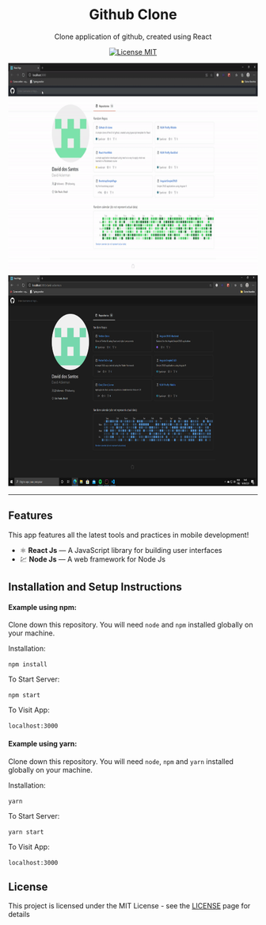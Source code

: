 <h1 align="center">
  Github Clone
</h1>

<p align="center">Clone application of github, created using React</p>

<p align="center">
  <a href="https://opensource.org/licenses/MIT">
    <img src="https://img.shields.io/badge/License-MIT-blue.svg" alt="License MIT">
  </a>
</p>

[//]: # (Add your gifs/images here:)
<div>
  <img src="https://github.com/David-Ackerman/Github-UI-clone/blob/master/GithubClone/github-clone-gif.gif" alt="demo" height="425">
  <img src="https://github.com/David-Ackerman/Github-UI-clone/blob/master/GithubClone/InitialDarkWeb.PNG" alt="demo" height="425">
</div>

<hr />

## Features
[//]: # (Add the features of your project here:)
This app features all the latest tools and practices in mobile development!

- ⚛️ **React Js** — A JavaScript library for building user interfaces
- 💹 **Node Js** — A web framework for Node Js

## Installation and Setup Instructions

#### Example using npm:  

Clone down this repository. You will need `node` and `npm` installed globally on your machine.  

Installation:

`npm install`  

To Start Server:

`npm start`  

To Visit App:

`localhost:3000`  

#### Example using yarn:  

Clone down this repository. You will need `node`, `npm` and `yarn` installed globally on your machine.  

Installation:

`yarn`  

To Start Server:

`yarn start`  

To Visit App:

`localhost:3000`


## License

This project is licensed under the MIT License - see the [LICENSE](https://opensource.org/licenses/MIT) page for details
